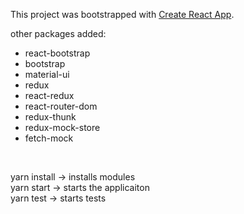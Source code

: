 This project was bootstrapped with [Create React App](https://github.com/facebookincubator/create-react-app).
<br>

other packages added:<br>
* react-bootstrap
* bootstrap
* material-ui
* redux
* react-redux
* react-router-dom
* redux-thunk
* redux-mock-store
* fetch-mock
<br>

yarn install -> installs modules<br>
yarn start  -> starts the applicaiton<br>
yarn test   -> starts tests